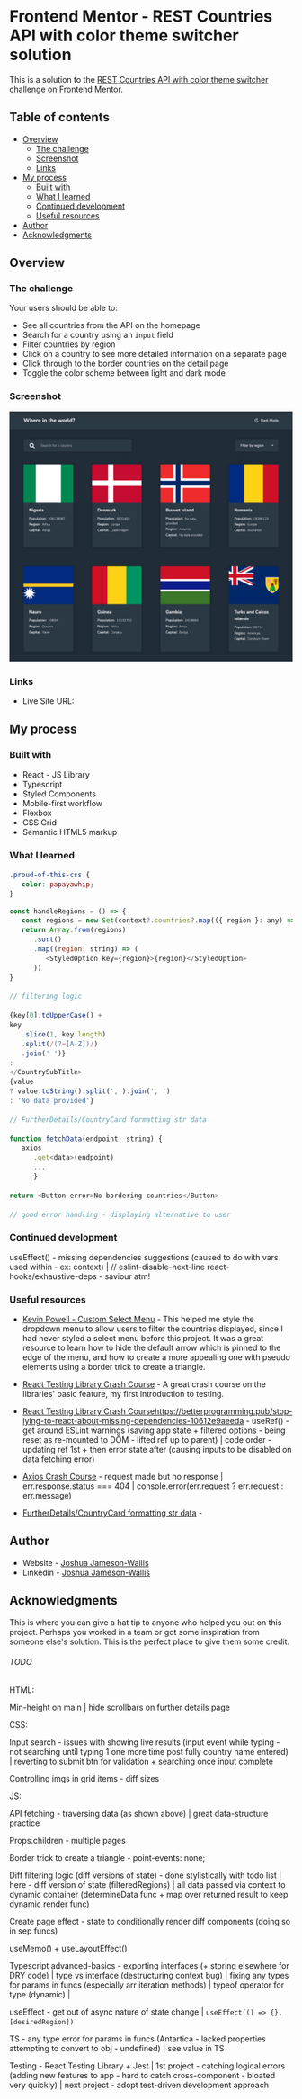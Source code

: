 # Frontend Mentor - REST Countries API with color theme switcher solution

This is a solution to the [REST Countries API with color theme switcher challenge on Frontend Mentor](https://www.frontendmentor.io/challenges/rest-countries-api-with-color-theme-switcher-5cacc469fec04111f7b848ca).

## Table of contents

-  [Overview](#overview)
   -  [The challenge](#the-challenge)
   -  [Screenshot](#screenshot)
   -  [Links](#links)
-  [My process](#my-process)
   -  [Built with](#built-with)
   -  [What I learned](#what-i-learned)
   -  [Continued development](#continued-development)
   -  [Useful resources](#useful-resources)
-  [Author](#author)
-  [Acknowledgments](#acknowledgments)

## Overview

### The challenge

Your users should be able to:

-  See all countries from the API on the homepage
-  Search for a country using an `input` field
-  Filter countries by region
-  Click on a country to see more detailed information on a separate page
-  Click through to the border countries on the detail page
-  Toggle the color scheme between light and dark mode

### Screenshot

![](./Screenshot.png)

### Links

-  Live Site URL:

## My process

### Built with

-  React - JS Library
-  Typescript
-  Styled Components
-  Mobile-first workflow
-  Flexbox
-  CSS Grid
-  Semantic HTML5 markup

### What I learned

```css
.proud-of-this-css {
   color: papayawhip;
}
```

```js
const handleRegions = () => {
   const regions = new Set(context?.countries?.map(({ region }: any) => region))
   return Array.from(regions)
      .sort()
      .map((region: string) => (
         <StyledOption key={region}>{region}</StyledOption>
      ))
}

// filtering logic

{key[0].toUpperCase() +
key
   .slice(1, key.length)
   .split(/(?=[A-Z])/)
   .join(' ')}
:
</CountrySubTitle>
{value
? value.toString().split(',').join(', ')
: 'No data provided'}

// FurtherDetails/CountryCard formatting str data

function fetchData(endpoint: string) {
   axios
      .get<data>(endpoint)
      ...
      }

return <Button error>No bordering countries</Button>

// good error handling - displaying alternative to user
```

### Continued development

useEffect() - missing dependencies suggestions (caused to do with vars used within - ex: context) | // eslint-disable-next-line react-hooks/exhaustive-deps - saviour atm!

### Useful resources

-  [Kevin Powell - Custom Select Menu](https://www.youtube.com/watch?v=bB14uo0Tu5A&t=183s&ab_channel=KevinPowell) - This helped me style the dropdown menu to allow users to filter the countries displayed, since I had never styled a select menu before this project. It was a great resource to learn how to hide the default arrow which is pinned to the edge of the menu, and how to create a more appealing one with pseudo elements using a border trick to create a triangle.

-  [React Testing Library Crash Course](https://www.youtube.com/watch?v=GLSSRtnNY0g&ab_channel=LaithHarb) - A great crash course on the libraries' basic feature, my first introduction to testing.

-  [React Testing Library Crash Course](https://www.youtube.com/watch?v=GLSSRtnNY0g&ab_channel=LaithHarb)https://betterprogramming.pub/stop-lying-to-react-about-missing-dependencies-10612e9aeeda - useRef() - get around ESLint warnings (saving app state + filtered options - being reset as re-mounted to DOM - lifted ref up to parent) | code order - updating ref 1st + then error state after (causing inputs to be disabled on data fetching error)

-  [Axios Crash Course](https://www.youtube.com/watch?v=6LyagkoRWYA&t=79s&ab_channel=TraversyMedia) - request made but no response | err.response.status === 404 | console.error(err.request ? err.request : err.message)

-  [FurtherDetails/CountryCard formatting str data](https://stackoverflow.com/questions/7888238/javascript-split-string-on-uppercase-characters) -

## Author

-  Website - [Joshua Jameson-Wallis](https://joshuajamesonwallis.com)
-  Linkedin - [Joshua Jameson-Wallis]()

## Acknowledgments

This is where you can give a hat tip to anyone who helped you out on this project. Perhaps you worked in a team or got some inspiration from someone else's solution. This is the perfect place to give them some credit.

###### TODO

HTML:

Min-height on main | hide scrollbars on further details page

CSS:

Input search - issues with showing live results (input event while typing - not searching until typing 1 one more time post fully country name entered) | reverting to submit btn for validation + searching once input complete

Controlling imgs in grid items - diff sizes

JS:

API fetching - traversing data (as shown above) | great data-structure practice

Props.children - multiple pages

Border trick to create a triangle - point-events: none;

Diff filtering logic (diff versions of state) - done stylistically with todo list | here - diff version of state (filteredRegions) | all data passed via context to dynamic container (determineData func + map over returned result to keep dynamic render func)

Create page effect - state to conditionally render diff components (doing so in sep funcs)

useMemo() + useLayoutEffect()

Typescript advanced-basics - exporting interfaces (+ storing elsewhere for DRY code) | type vs interface (destructuring context bug) | fixing any types for params in funcs (especially arr iteration methods) | typeof operator for type (dynamic) |

useEffect - get out of async nature of state change | `useEffect(() => {}, [desiredRegion])`

TS - any type error for params in funcs (Antartica - lacked properties attempting to convert to obj - undefined) | see value in TS

Testing - React Testing Library + Jest | 1st project - catching logical errors (adding new features to app - hard to catch cross-component - bloated very quickly) | next project - adopt test-driven development approach
